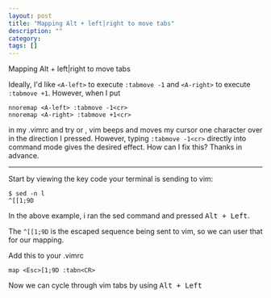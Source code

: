 ```yaml
---
layout: post
title: "Mapping Alt + left|right to move tabs"
description: ""
category:
tags: []
---
```


Mapping Alt + left|right to move tabs


Ideally, I'd like `<A-left>` to execute `:tabmove -1` and `<A-right>` to execute `:tabmove +1`. However, when I put

    nnoremap <A-left> :tabmove -1<cr>
    nnoremap <A-right> :tabmove +1<cr>

in my .vimrc and try or , vim beeps and moves my cursor one character over in the direction I pressed. However, typing `:tabmove -1<cr>` directly into command mode gives the desired effect. How can I fix this? Thanks in advance.


--------------------------------------- 
Start by viewing the key code your terminal is sending to vim:

    $ sed -n l
    ^[[1;9D

In the above example, i ran the sed command and pressed <kbd>Alt + Left</kbd>.

The `^[[1;9D` is the escaped sequence being sent to vim, so we can user that for our mapping.

Add this to your .vimrc

    map <Esc>[1;9D :tabn<CR>

Now we can cycle through vim tabs by using <kbd>Alt + Left</kbd>


